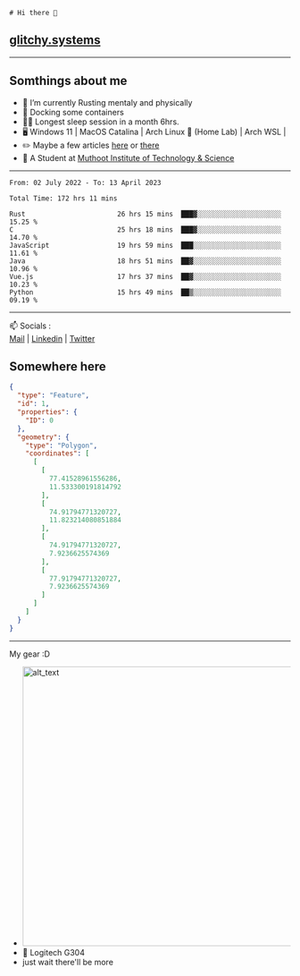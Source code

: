 ```
# Hi there 👋
```
## [glitchy.systems](https://glitchy.systems)
---

## Somthings about me



- 🌱 I’m currently Rusting mentaly and physically
- 🐋 Docking some containers
- 😶‍🌫️ Longest sleep session in a month 6hrs.
- 🖥️ Windows 11 | MacOS Catalina | Arch Linux 🦩 (Home Lab) | Arch WSL |
- ✏️ Maybe a few articles [here](https://medium.com/@advaithnarayanan8) or [there](https://medium.com/@advaithnarayanan8)
- 📑 A Student at [Muthoot Institute of Technology & Science](https://mgmits.ac.in/)



---

<!--START_SECTION:waka-->

```text
From: 02 July 2022 - To: 13 April 2023

Total Time: 172 hrs 11 mins

Rust                       26 hrs 15 mins  ███▓░░░░░░░░░░░░░░░░░░░░░   15.25 %
C                          25 hrs 18 mins  ███▓░░░░░░░░░░░░░░░░░░░░░   14.70 %
JavaScript                 19 hrs 59 mins  ███░░░░░░░░░░░░░░░░░░░░░░   11.61 %
Java                       18 hrs 51 mins  ██▓░░░░░░░░░░░░░░░░░░░░░░   10.96 %
Vue.js                     17 hrs 37 mins  ██▓░░░░░░░░░░░░░░░░░░░░░░   10.23 %
Python                     15 hrs 49 mins  ██▒░░░░░░░░░░░░░░░░░░░░░░   09.19 %
```

<!--END_SECTION:waka-->

---

📫 Socials :<br>
[Mail](mailto:advaithnarayanan8@gmail.com) | [Linkedin](https://www.linkedin.com/in/advaith-narayanan-a72152214/) | [Twitter](https://twitter.com/advaithnarayan)

## Somewhere here

```geojson
{
  "type": "Feature",
  "id": 1,
  "properties": {
    "ID": 0
  },
  "geometry": {
    "type": "Polygon",
    "coordinates": [
      [
        [
          77.41528961556286,
          11.533300191814792
        ],
        [
          74.91794771320727,
          11.823214080851884
        ],
        [
          74.91794771320727,
          7.9236625574369
        ],
        [
          77.91794771320727,
          7.9236625574369
        ]
      ]
    ]
  }
}
```


--- 
My gear :D

- [<img alt="alt_text" width="500px" src="https://valid.x86.fr/cache/banner/xv24bv-6.png" />](https://valid.x86.fr/xv24bv)
- 🐁 Logitech G304
- just wait there'll be more

